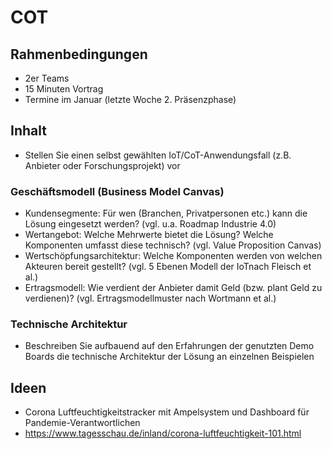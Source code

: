 # COT
## Rahmenbedingungen
- 2er Teams
- 15 Minuten Vortrag
- Termine im Januar (letzte Woche 2. Präsenzphase)
## Inhalt
- Stellen Sie einen selbst gewählten IoT/CoT-Anwendungsfall (z.B. Anbieter oder Forschungsprojekt) vor
### Geschäftsmodell (Business Model Canvas)
- Kundensegmente: Für wen (Branchen, Privatpersonen etc.) kann die Lösung eingesetzt werden? (vgl. u.a. Roadmap Industrie 4.0)
- Wertangebot: Welche Mehrwerte bietet die Lösung? Welche Komponenten umfasst diese technisch? (vgl. Value Proposition Canvas)
- Wertschöpfungsarchitektur: Welche Komponenten werden von welchen Akteuren bereit gestellt? (vgl. 5 Ebenen Modell der IoTnach Fleisch et al.)
- Ertragsmodell: Wie verdient der Anbieter damit Geld (bzw. plant Geld zu verdienen)? (vgl. Ertragsmodellmuster nach Wortmann et al.)
### Technische Architektur
- Beschreiben Sie aufbauend auf den Erfahrungen der genutzten Demo Boards die technische Architektur der Lösung an einzelnen Beispielen
## Ideen
- Corona Luftfeuchtigkeitstracker mit Ampelsystem und Dashboard für Pandemie-Verantwortlichen 
- https://www.tagesschau.de/inland/corona-luftfeuchtigkeit-101.html
